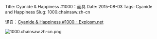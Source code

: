 Title: Cyanide & Happiness #1000：面具
Date: 2015-08-03
Tags: Cyanide and Happiness
Slug: 1000.chainsaw.zh-cn

译自：[Cyanide & Happiness #1000 - Explosm.net](http://explosm.net/comics/1000/)


![1000.chainsaw.zh-cn.png](/static/images/comics/1000.chainsaw.zh-cn.png)